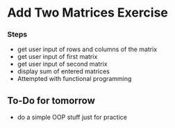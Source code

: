 # Add Two Matrices Exercise

### Steps

- get user input of rows and columns of the matrix
- get user input of first matrix
- get user input of second matrix
- display sum of entered matrices
- Attempted with functional programming 

## To-Do for tomorrow

- do a simple OOP stuff just for practice
